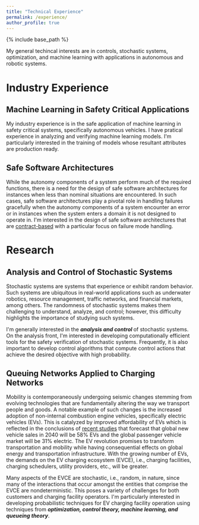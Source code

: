```yaml
---
title: "Technical Experience"
permalink: /experience/
author_profile: true
---
```

{% include base_path %}

My general techincal interests are in controls, stochastic systems, optimization, and machine learning with applications in autonomous and robotic systems.

# Industry Experience
## Machine Learning in Safety Critical Applications
My industry experience is in the safe application of machine learning in safety critical systems, specifically autonomous vehicles. I have pratical experience in analyzing and verifying machine learning models. I'm particularly interested in the training of models whose resultant attributes are production ready.

## Safe Software Architectures
While the autonomy components of a system perform much of the required functions, there is a need for the design of safe software architectures for instances when less than nominal situations are encountered. In such cases, safe software architectures play a pivotal role in handling failures gracefully when the autonomy components of a system encounter an error or in instances when the system enters a domain it is not designed to operate in. I'm interested in the design of safe software architectures that are [contract-based](https://en.wikipedia.org/wiki/Design_by_contract) with a particular focus on failure mode handling.

# Research 
## Analysis and Control of Stochastic Systems
 <!-- <img src="/images/projects/cs7643.png" alt="cs7643" class="image"> -->
Stochastic systems are systems that experience or exhibit random behavior. Such systems are ubiquitous in real-world applications such as underwater robotics, resource management, traffic networks, and financial markets, among others. The randomness of stochastic systems makes them challenging to understand, analyze, and control; however, this difficulty highlights the importance of studying such systems.

I'm generally interested in the <strong> <i> analysis and control </i></strong> of stochastic systems. On the analysis front, I'm interested in developing computationally efficient tools for the safety verification of stochastic systems. Frequently, it is also important to develop control algorithms that compute control actions that achieve the desired objective with high probability. 

## Queuing Networks Applied to Charging Networks 
Mobility is contemporaneously undergoing seismic changes stemming from evolving technologies that are fundamentally altering the way we transport people and goods. A notable example of such changes is the increased adoption of non-internal combustion engine vehicles, specifically electric vehicles (EVs). This is catalyzed by improved affordability of EVs which is reflected in the conclusions of [recent studies](https://about.bnef.com/electric-vehicle-outlook/) that forecast that global new vehicle sales in 2040 will be 58% EVs and the global passenger vehicle market will be 31% electric. The EV revolution promises to transform transportation and mobility while having consequential effects on global energy and transportation infrastructure. With the growing number of EVs, the demands on the  EV charging ecosystem (EVCE), i.e., charging facilities, charging schedulers, utility providers, etc., will be greater.

Many aspects of the EVCE are stochastic, i.e., random, in nature, since many of the interactions that occur amongst the entities that comprise the EVCE are nondeterministic. This poses a variety of challenges for both customers and charging facility operators. I'm particularly interested in developing probabilistic techniques for EV charging facility operation using techniques from <strong> <i> optimization, control theory, machine learning, and queueing theory</i></strong>.


